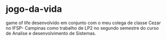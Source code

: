 # jogo-da-vida
game of life desenvolvido em conjunto com o meu colega de classe Cezar no IFSP- Campinas como trabalho de LP2 no segundo semestre do curso de Analise e desenvolvimento de Sistemas.

